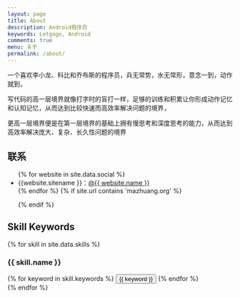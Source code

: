 ```yaml
---
layout: page
title: About
description: Android程序员
keywords: Letgogo, Android
comments: true
menu: 关于
permalink: /about/
---
```


一个喜欢李小龙、科比和乔布斯的程序员，兵无常势，水无常形，意念一到，动作就到，

写代码的高一层境界就像打字时的盲打一样，足够的训练和积累让你形成动作记忆和认知记忆，从而达到比较快速而高效率解决问题的境界，

更高一层境界便是在第一层境界的基础上拥有慢思考和深度思考的能力，从而达到高效率解决庞大、复杂、长久性问题的境界

## 联系

<ul>
{% for website in site.data.social %}
<li>{{website.sitename }}：<a href="{{ website.url }}" target="_blank">@{{ website.name }}</a></li>
{% endfor %}
{% if site.url contains 'mazhuang.org' %}

{% endif %}
</ul>


## Skill Keywords

{% for skill in site.data.skills %}
### {{ skill.name }}
<div class="btn-inline">
{% for keyword in skill.keywords %}
<button class="btn btn-outline" type="button">{{ keyword }}</button>
{% endfor %}
</div>
{% endfor %}
